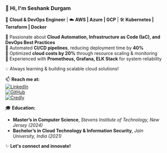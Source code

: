 ### 👋 Hi, I'm Seshank Durgam  

🚀 **Cloud & DevOps Engineer** | ☁️ **AWS | Azure | GCP** | 🛠 **Kubernetes | Terraform | Docker**  

🔹 Passionate about **Cloud Automation, Infrastructure as Code (IaC), and DevOps Best Practices**  
🔹 Automated **CI/CD pipelines**, reducing deployment time by **40%**  
🔹 Optimized **cloud costs by 20%** through resource scaling & monitoring  
🔹 Experienced with **Prometheus, Grafana, ELK Stack** for system reliability  

💡 Always learning & building scalable cloud solutions!  

📫 **Reach me at:**  
[![LinkedIn](https://img.shields.io/badge/LinkedIn-%230077B5.svg?style=flat&logo=linkedin&logoColor=white)](https://www.linkedin.com/in/seshankd/)  
[![GitHub](https://img.shields.io/badge/GitHub-%23121011.svg?style=flat&logo=github&logoColor=white)](https://github.com/SeshankDurgam)  
[![Credly](https://img.shields.io/badge/Credentials-Credly-orange?style=flat)](https://www.credly.com/users/seshank-durgam)  

🎓 **Education:**  
- **Master’s in Computer Science**, *Stevens Institute of Technology, New Jersey (2024)*  
- **Bachelor’s in Cloud Technology & Information Security**, *Jain University, India (2021)*  

✨ **Let's connect and innovate!**  
